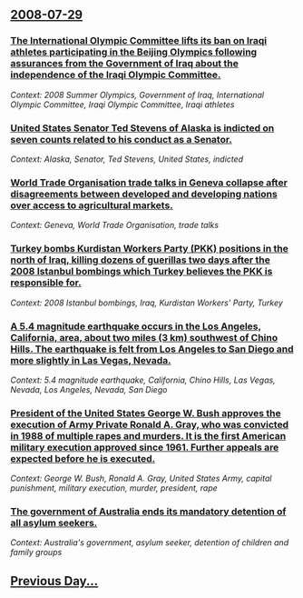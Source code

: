 ## [2008-07-29](/news/2008/07/29/index.md)

### [ The International Olympic Committee lifts its ban on Iraqi athletes participating in the Beijing Olympics following assurances from the Government of Iraq about the independence of the Iraqi Olympic Committee. ](/news/2008/07/29/the-international-olympic-committee-lifts-its-ban-on-iraqi-athletes-participating-in-the-beijing-olympics-following-assurances-from-the-gov.md)
_Context: 2008 Summer Olympics, Government of Iraq, International Olympic Committee, Iraqi Olympic Committee, Iraqi athletes_

### [ United States Senator Ted Stevens of Alaska is indicted on seven counts related to his conduct as a Senator. ](/news/2008/07/29/united-states-senator-ted-stevens-of-alaska-is-indicted-on-seven-counts-related-to-his-conduct-as-a-senator.md)
_Context: Alaska, Senator, Ted Stevens, United States, indicted_

### [ World Trade Organisation trade talks in Geneva collapse after disagreements between developed and developing nations over access to agricultural markets. ](/news/2008/07/29/world-trade-organisation-trade-talks-in-geneva-collapse-after-disagreements-between-developed-and-developing-nations-over-access-to-agricul.md)
_Context: Geneva, World Trade Organisation, trade talks_

### [ Turkey bombs Kurdistan Workers Party (PKK) positions in the north of Iraq, killing dozens of guerillas two days after the 2008 Istanbul bombings which Turkey believes the PKK is responsible for. ](/news/2008/07/29/turkey-bombs-kurdistan-workers-party-pkk-positions-in-the-north-of-iraq-killing-dozens-of-guerillas-two-days-after-the-2008-istanbul-bom.md)
_Context: 2008 Istanbul bombings, Iraq, Kurdistan Workers' Party, Turkey_

### [ A 5.4 magnitude earthquake occurs in the Los Angeles, California, area, about two miles (3 km) southwest of Chino Hills. The earthquake is felt from Los Angeles to San Diego and more slightly in Las Vegas, Nevada. ](/news/2008/07/29/a-5-4-magnitude-earthquake-occurs-in-the-los-angeles-california-area-about-two-miles-3-km-southwest-of-chino-hills-the-earthquake-is.md)
_Context: 5.4 magnitude earthquake, California, Chino Hills, Las Vegas, Nevada, Los Angeles, Nevada, San Diego_

### [ President of the United States George W. Bush approves the execution of Army Private Ronald A. Gray, who was convicted in 1988 of multiple rapes and murders. It is the first American military execution approved since 1961. Further appeals are expected before he is executed. ](/news/2008/07/29/president-of-the-united-states-george-w-bush-approves-the-execution-of-army-private-ronald-a-gray-who-was-convicted-in-1988-of-multiple.md)
_Context: George W. Bush, Ronald A. Gray, United States Army, capital punishment, military execution, murder, president, rape_

### [ The government of Australia ends its mandatory detention of all asylum seekers. ](/news/2008/07/29/the-government-of-australia-ends-its-mandatory-detention-of-all-asylum-seekers.md)
_Context: Australia's government, asylum seeker, detention of children and family groups_

## [Previous Day...](/news/2008/07/28/index.md)

